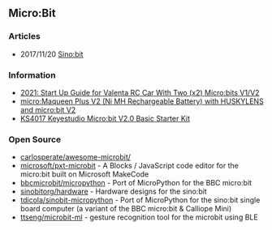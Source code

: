 ## Micro:Bit


### Articles
- 2017/11/20 [Sino:bit](https://medium.com/dark-mountain/sino-bit-3691a7decf68)


### Information
- [2021: Start Up Guide for Valenta RC Car With Two (x2) Micro:bits V1/V2](https://www.instructables.com/Start-Up-Guide-2021-for-Valenta-RC-Car-With-X2-Mic/)
- [micro:Maqueen Plus V2 (Ni MH Rechargeable Battery) with HUSKYLENS and micro:bit V2](https://www.dfrobot.com/product-2030.html)
- [KS4017 Keyestudio Micro:bit V2.0 Basic Starter Kit](https://wiki.keyestudio.com/KS4017_Keyestudio_Micro:bit_V2.0_Basic_Starter_Kit)



### Open Source
- [carlosperate/awesome-microbit/](https://github.com/carlosperate/awesome-microbit/)
- [microsoft/pxt-microbit](https://github.com/microsoft/pxt-microbit) - A Blocks / JavaScript code editor for the micro:bit built on Microsoft MakeCode
- [bbcmicrobit/micropython](https://github.com/bbcmicrobit/micropython) - Port of MicroPython for the BBC micro:bit
- [sinobitorg/hardware](https://github.com/sinobitorg/hardware) - Hardware designs for the sino:bit
- [tdicola/sinobit-micropython](https://github.com/tdicola/sinobit-micropython) - Port of MicroPython for the sino:bit single board computer (a variant of the BBC micro:bit & Calliope Mini)
- [ttseng/microbit-ml](https://github.com/ttseng/microbit-ml) - gesture recognition tool for the microbit using BLE